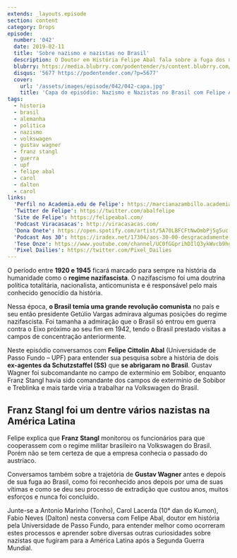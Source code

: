 ```yaml
---
extends: _layouts.episode
section: content
category: Drops
episode:
  number: '042'
  date: 2019-02-11
  title: 'Sobre nazismo e nazistas no Brasil'
  description: O Doutor em História Felipe Abal fala sobre a fuga dos nazistas Franz Stangl e Gustav Wagner ao Brasil após derrota da Alemanha na Segunda Guerra Mundial.
  blubrry: https://media.blubrry.com/podentender/s/content.blubrry.com/podentender/PODEntender_42.mp3
  disqus: '5677 https://podentender.com/?p=5677'
  cover:
    url: '/assets/images/episode/042/042-capa.jpg'
    title: 'Capa do episódio: Nazismo e Nazistas no Brasil com Felipe Abal'
tags:
  - historia
  - brasil
  - alemanha
  - politica
  - nazismo
  - volkswagen
  - gustav wagner
  - franz stangl
  - guerra
  - upf
  - felipe abal
  - carol
  - dalton
  - carol
links:
  'Perfil no Academia.edu de Felipe': https://marcianazambillo.academia.edu/FelipeAbal
  'Twitter de Felipe': https://twitter.com/abalfelipe
  'Site de Felipe': https://felipeabal.com/
  'Podcast Viracasacas': http://viracasacas.com/
  'Dona Onete': https://open.spotify.com/artist/5A70LBFCFtNwOmbPj5g5uc
  'Podcast Aos 30': https://iradex.net/17304/aos-30-00-desgracadamente-maravilhosa/
  'Tese Onze': https://www.youtube.com/channel/UC0fGGprihDIlQ3ykWvcb9hg
  'Pixel Dailies': https://twitter.com/Pixel_Dailies
---
```


O período entre **1920 e 1945** ficará marcado para sempre na história da humanidade como o **regime nazifascista**.
O nazifascismo foi uma doutrina política totalitária, nacionalista, anticomunista e é responsável pelo mais
conhecido genocídio da história.

Nessa época, **o Brasil temia uma grande revolução comunista** no país e seu então presidente Getúlio Vargas
admirava algumas posições do regime nazifascista. Foi tamanha a admiração que o Brasil só entrou em guerra
contra o Eixo próximo ao seu fim em 1942, tendo o Brasil prestado visitas a campos de concentração anteriormente.

Neste episódio conversamos com **Felipe Cittolin Abal** (Universidade de Passo Fundo – UPF) para entender sua
pesquisa sobre a história de dois **ex-agentes da Schutzstaffel (SS)** que **se abrigaram no Brasil**.
Gustav Wagner foi subcomandante no campo de extermínio em Sobibor, enquanto Franz Stangl havia sido comandante
dos campos de extermínio de Sobibor e Treblinka e mais tarde viria a trabalhar na Volkswagen do Brasil.

## Franz Stangl foi um dentre vários nazistas na América Latina

Felipe explica que **Franz Stangl** monitorou os funcionários para que cooperassem com o regime militar
brasileiro na Volkswagen do Brasil. Porém não se tem certeza de que a empresa conhecia o passado do austríaco.

Conversamos também sobre a trajetória de **Gustav Wagner** antes e depois de sua fuga ao Brasil, como foi
reconhecido anos depois por uma de suas vítimas e como se deu seu processo de extradição que custou anos,
muitos esforços e nunca foi concluído.

Junte-se a Antonio Marinho (Tonho), Carol Lacerda (10° dan do Kumon), Fabio Neves (Dalton) nesta conversa
com Felipe Abal, doutor em história pela Universidade de Passo Fundo, para entender melhor como ocorreram
estes processos e aprender sobre diversas outras curiosidades sobre nazistas que fugiram para a América Latina
após a Segunda Guerra Mundial.
